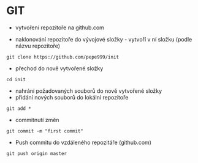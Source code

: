 # GIT
- vytvoření repozitoře na github.com

- naklonování repozitoře do vývojové složky - vytvoří v ní složku (podle názvu repozitoře)

 `git clone https://github.com/pepe999/init`

-  přechod do nově vytvořené složky

`cd init`

- nahrání požadovaných souborů do nově vytvořené složky
- přidání nových souborů do lokální repozitoře

`git add *`

- commitnutí změn

`git commit -m "first commit"`

- Push commitu do vzdáleného repozitáře (github.com)

`git push origin master`  
